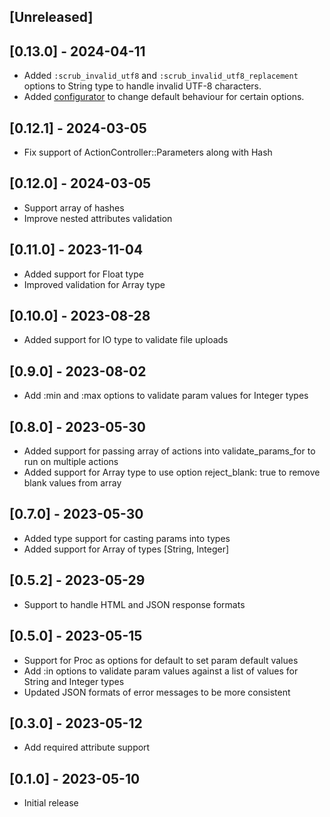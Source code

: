 ## [Unreleased]

## [0.13.0] - 2024-04-11

- Added `:scrub_invalid_utf8` and `:scrub_invalid_utf8_replacement` options to String type to handle invalid UTF-8 characters.
- Added [configurator](README.md#configuration) to change default behaviour for certain options.

## [0.12.1] - 2024-03-05
 - Fix support of ActionController::Parameters along with Hash

## [0.12.0] - 2024-03-05

- Support array of hashes
- Improve nested attributes validation

## [0.11.0] - 2023-11-04

- Added support for Float type
- Improved validation for Array type

## [0.10.0] - 2023-08-28

- Added support for IO type to validate file uploads

## [0.9.0] - 2023-08-02

- Add :min and :max options to validate param values for Integer types

## [0.8.0] - 2023-05-30

- Added support for passing array of actions into validate_params_for to run on multiple actions
- Added support for Array type to use option reject_blank: true to remove blank values from array

## [0.7.0] - 2023-05-30

- Added type support for casting params into types
- Added support for Array of types [String, Integer]

## [0.5.2] - 2023-05-29

- Support to handle HTML and JSON response formats

## [0.5.0] - 2023-05-15

- Support for Proc as options for default to set param default values
- Add :in options to validate param values against a list of values for String and Integer types
- Updated JSON formats of error messages to be more consistent

## [0.3.0] - 2023-05-12

- Add required attribute support

## [0.1.0] - 2023-05-10

- Initial release

